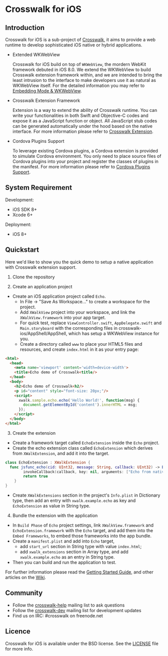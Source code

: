 # Crosswalk for iOS

## Introduction
Crosswalk for iOS is a sub-project of [Crosswalk](https://crosswalk-project.org/), it aims to provide a web runtime to develop sophisticated iOS native or hybrid applications.

* Extended WKWebView

  Crosswalk for iOS build on top of `WKWebView`, the mordern WebKit framework debuted in iOS 8.0. We extend the WKWebView to build Crosswalk extension framework within, and we are intended to bring the least intrusion to the interface to make developers use it as natural as WKWebView itself. For the detailed information you may refer to [Embedding Mode & WKWebView](https://github.com/otcshare/crosswalk-ios/wiki/Embedding-Mode-&-Native-APIs).

* Crosswalk Extension Framework

  Extension is a way to extend the ability of Crosswalk runtime. You can write your functionalities in both Swift and Objective-C codes and expose it as a JavaScript function or object. All JavaScript stub codes can be generated automatically under the hood based on the native interface. For more information please refer to [Crosswalk Extension](https://github.com/otcshare/crosswalk-ios/wiki/Extensions).

* Cordova Plugins Support

  To leverage existing Cordova plugins, a Cordova extension is provided to simulate Cordova environment. You only need to place source files of Cordova plugins into your project and register the classes of plugins in the manifest. For more information please refer to [Cordova Plugins Support](https://github.com/otcshare/crosswalk-ios/wiki/Cordova-Plugin-Support).

## System Requirement
Development:
* iOS SDK 8+
* Xcode 6+

Deployment:
* iOS 8+

## Quickstart
Here we'd like to show you the quick demo to setup a native application with Crosswalk extension support.

1. Clone the repository

2. Create an application project
  * Create an iOS application project called `Echo`.
    * In File -> "Save As Workspace..." to create a workspace for the project.
    * Add `XWalkView` project into your workspace, and link the `XWalkView.framework` into your app target.
    * For quick test, replace `ViewController.swift`, `AppDelegate.swift` and `Main.storyboard` with the corresponding files in crosswalk-ios/AppShell/AppShell, which has setup a WKWebView instance for you.
    * Create a directory called `www` to place your HTML5 files and resources, and create `index.html` in it as your entry page:
  ```html
  <html>
    <head>
      <meta name='viewport' content='width=device-width'>
      <title>Echo demo of Crosswalk<title/>
    </head>
    <body>
      <h2>Echo demo of Crosswalk<h2/>
      <p id="content" style="font-size: 20px;"/>
      <script>
        xwalk.sample.echo.echo('Hello World!', function(msg) {
          document.getElementById('content').innerHTML = msg;
        });
      </script>
    </body>
  </html>
  ```

3. Create the extension
  * Create a framework target called `EchoExtension` inside the `Echo` project.
  * Create the echo extension class called `EchoExtension` which derives from `XWalkExtension`, and add it into the target.
  ```swift
  class EchoExtension : XWalkExtension {
    func jsfunc_echo(cid: UInt32, message: String, callback: UInt32) -> Bool {
          invokeCallback(callback, key: nil, arguments: ["Echo from native: " + message])
          return true
      }
  }
  ```
  * Create `XWalkExtensions` section in the project's `Info.plist` in Dictionary type, then add an entry with `xwalk.example.echo` as key and `EchoExtension` as value in String type.

4. Bundle the extension with the application
  * In `Build Phase` of `Echo` project settings, link `XWalkView.framework` and `EchoExtension.framework` with the `Echo` target, and add them into the `Embed Frameworks`, to embed those frameworks into the app bundle.
  * Create a `manifest.plist` and add into `Echo` target,
    * add `start_url` section in String type with value `index.html`;
    * add `xwalk_extensions` section in Array type, and add `xwalk.example.echo` as an entry in String type.
  * Then you can build and run the application to test.

For further information please read the [Getting Started Guide](https://github.com/otcshare/crosswalk-ios/wiki/Getting-Started-With-Crosswalk-for-iOS), and other articles on the [Wiki](https://github.com/otcshare/crosswalk-ios/wiki).

## Community
* Follow the [crosswalk-help](https://lists.crosswalk-project.org/mailman/listinfo/crosswalk-help) mailing list to ask questions
* Follow the [crosswalk-dev](https://lists.crosswalk-project.org/mailman/listinfo/crosswalk-dev) mailing list for development updates
* Find us on IRC: #crosswalk on freenode.net

## Licence
Crosswalk for iOS is available under the BSD license. See the [LICENSE](https://github.com/otcshare/crosswalk-ios/blob/master/LICENSE) file for more info.
